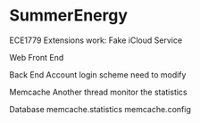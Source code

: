 # SummerEnergy

ECE1779 Extensions work: Fake iCloud Service

Web Front End

Back End
    Account login scheme need to modify

Memcache
    Another thread monitor the statistics

Database
    memcache.statistics memcache.config

